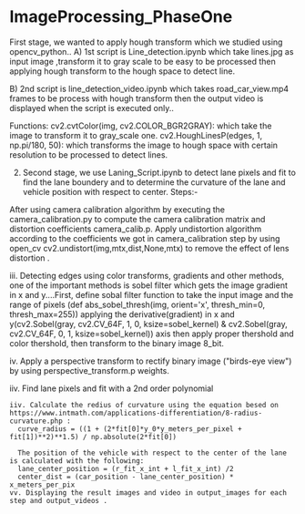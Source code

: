# ImageProcessing_PhaseOne
First stage, we wanted to apply hough transform which we studied using opencv_python..
  A) 1st script is Line_detection.ipynb which take  lines.jpg as input image ,transform it to gray scale to be easy to be processed then applying hough transform to the hough space to detect line.
     
 
  B)  2nd script is line_detection_video.ipynb which takes road_car_view.mp4 frames to be process with hough transform then the output video is displayed when the script is executed only..
     

Functions:
cv2.cvtColor(img, cv2.COLOR_BGR2GRAY): which take the image to transform it to gray_scale one.
cv2.HoughLinesP(edges, 1, np.pi/180, 50): which transforms the image to hough space with certain resolution to be processed to detect lines.
     
   


2. Second stage, we use Laning_Script.ipynb  to detect lane pixels and fit to find the lane boundery and to determine the curvature of the lane and vehicle position with respect to center.
  Steps:-

After using camera calibration algorithm by executing the camera_calibration.py to compute the camera calibration matrix and distortion coefficients camera_calib.p.
Apply undistortion algorithm according to the coefficients we got in camera_calibration step by using open_cv cv2.undistort(img,mtx,dist,None,mtx) to remove the effect of lens distortion .
          
 
   iii. Detecting edges using color transforms, gradients and other methods, one of the important methods is sobel filter which gets the image gradient in x and y....First, define sobal filter function to take the input image and the range of pixels (def abs_sobel_thresh(img, orient='x', thresh_min=0, thresh_max=255)) applying the derivative(gradient) in x and y(cv2.Sobel(gray, cv2.CV_64F, 1, 0, ksize=sobel_kernel) & cv2.Sobel(gray, cv2.CV_64F, 0, 1, ksize=sobel_kernel)) axis then apply proper thershold and color thershold, then transform to the binary image 8_bit.
      
 
   iv. Apply a perspective transform to rectify binary image ("birds-eye view") by using perspective_transform.p weights.
      
 
   iiv. Find lane pixels and fit with a 2nd order polynomial
      
 
    iiv. Calculate the redius of curvature using the equation besed on https://www.intmath.com/applications-differentiation/8-radius-curvature.php :
      curve_radius = ((1 + (2*fit[0]*y_0*y_meters_per_pixel + fit[1])**2)**1.5) / np.absolute(2*fit[0])
      
      The position of the vehicle with respect to the center of the lane is calculated with the following:
      lane_center_position = (r_fit_x_int + l_fit_x_int) /2
      center_dist = (car_position - lane_center_position) * x_meters_per_pix
    vv. Displaying the result images and video in output_images for each step and output_videos .




